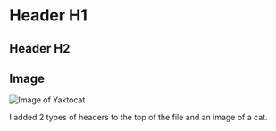 # Header H1
## Header H2
## Image
![Image of Yaktocat](https://octodex.github.com/images/yaktocat.png)

I added 2 types of headers to the top of the file and an image of a cat.
